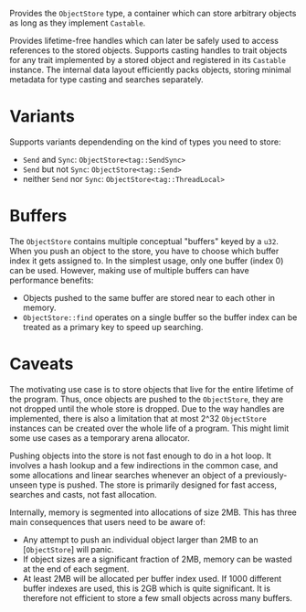 Provides the `ObjectStore` type, a container which can store arbitrary objects as long as
they implement `Castable`.

Provides lifetime-free handles which can later be safely used to access
references to the stored objects.  Supports casting handles to trait objects for any trait
implemented by a stored object and registered in its `Castable` instance.  The internal data
layout efficiently packs objects, storing minimal metadata for type casting and searches
separately.

# Variants

Supports variants dependending on the kind of types you need to store:
- `Send` and `Sync`: `ObjectStore<tag::SendSync>`
- `Send` but not `Sync`: `ObjectStore<tag::Send>`
- neither `Send` nor `Sync`: `ObjectStore<tag::ThreadLocal>`

# Buffers

The `ObjectStore` contains multiple conceptual "buffers" keyed by a `u32`. When you push an
object to the store, you have to choose which buffer index it gets assigned to. In the simplest
usage, only one buffer (index 0) can be used. However, making use of multiple buffers can have
performance benefits:
- Objects pushed to the same buffer are stored near to each other in memory.
- `ObjectStore::find` operates on a single buffer so the buffer index can be treated as a
primary key to speed up searching.

# Caveats

The motivating use case is to store objects that live for the entire lifetime of the program.
Thus, once objects are pushed to the `ObjectStore`, they are not dropped until the whole
store is dropped. Due to the way handles are implemented, there is also a limitation that at
most 2^32 `ObjectStore` instances can be created over the whole life of a program. This might
limit some use cases as a temporary arena allocator.

Pushing objects into the store is not fast enough to do in a hot loop. It involves a hash
lookup and a few indirections in the common case, and some allocations and linear searches
whenever an object of a previously-unseen type is pushed. The store is primarily designed for
fast access, searches and casts, not fast allocation.

Internally, memory is segmented into allocations of size 2MB. This has three main consequences
that users need to be aware of:
- Any attempt to push an individual object larger than 2MB to an [`ObjectStore`] will panic.
- If object sizes are a significant fraction of 2MB, memory can be wasted at the end of each
segment.
- At least 2MB will be allocated per buffer index used. If 1000 different buffer indexes are
used, this is 2GB which is quite significant. It is therefore not efficient to store a few
small objects across many buffers.
